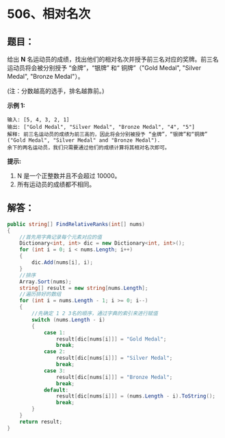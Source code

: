 # 506、相对名次

## 题目：

给出 **N** 名运动员的成绩，找出他们的相对名次并授予前三名对应的奖牌。前三名运动员将会被分别授予 “金牌”，“银牌” 和“ 铜牌”（"Gold Medal", "Silver Medal", "Bronze Medal"）。

(注：分数越高的选手，排名越靠前。)

**示例 1:**

```
输入: [5, 4, 3, 2, 1]
输出: ["Gold Medal", "Silver Medal", "Bronze Medal", "4", "5"]
解释: 前三名运动员的成绩为前三高的，因此将会分别被授予 “金牌”，“银牌”和“铜牌” ("Gold Medal", "Silver Medal" and "Bronze Medal").
余下的两名运动员，我们只需要通过他们的成绩计算将其相对名次即可。
```

**提示:**

1. N 是一个正整数并且不会超过 10000。
2. 所有运动员的成绩都不相同。

## 解答：

````csharp
public string[] FindRelativeRanks(int[] nums)
{
    //首先用字典记录每个元素对应的值
    Dictionary<int, int> dic = new Dictionary<int, int>();
    for (int i = 0; i < nums.Length; i++)
    {
        dic.Add(nums[i], i);
    }
    //排序
    Array.Sort(nums);
    string[] result = new string[nums.Length];
    //遍历排好的数组
    for (int i = nums.Length - 1; i >= 0; i--)
    {
        //先确定 1 2 3名的顺序，通过字典的索引来进行赋值
        switch (nums.Length - i)
        {
            case 1:
                result[dic[nums[i]]] = "Gold Medal";
                break;
            case 2:
                result[dic[nums[i]]] = "Silver Medal";
                break;
            case 3:
                result[dic[nums[i]]] = "Bronze Medal";
                break;
            default:
                result[dic[nums[i]]] = (nums.Length - i).ToString();
                break;
        }
    }
    return result;
}
````

